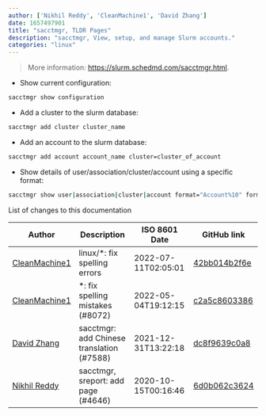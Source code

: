 ```yaml
---
author: ['Nikhil Reddy', 'CleanMachine1', 'David Zhang']
date: 1657497901
title: "sacctmgr, TLDR Pages"
description: "sacctmgr, View, setup, and manage Slurm accounts."
categories: "linux"
---
```

> More information: <https://slurm.schedmd.com/sacctmgr.html>.

- Show current configuration:

```bash
sacctmgr show configuration
```

- Add a cluster to the slurm database:

```bash
sacctmgr add cluster cluster_name
```

- Add an account to the slurm database:

```bash
sacctmgr add account account_name cluster=cluster_of_account
```

- Show details of user/association/cluster/account using a specific format:

```bash
sacctmgr show user|association|cluster|account format="Account%10" format="GrpTRES%30"
```
List of changes to this documentation


Author | Description | ISO 8601 Date | GitHub link
------|-----|-----|-----
[CleanMachine1](mailto:78213164+CleanMachine1@users.noreply.github.com) | linux/*: fix spelling errors | 2022-07-11T02:05:01 | [42bb014b2f6e](https://github.com/tldr-pages/tldr/commit/42bb014b2f6eab426e6225c75a2ec49105813983)
[CleanMachine1](mailto:78213164+CleanMachine1@users.noreply.github.com) | *: fix spelling mistakes (#8072) | 2022-05-04T19:12:15 | [c2a5c8603386](https://github.com/tldr-pages/tldr/commit/c2a5c8603386f1720b996b839802fae1fb60ba8a)
[David Zhang](mailto:zdy004007@126.com) | sacctmgr: add Chinese translation (#7588) | 2021-12-31T13:22:18 | [dc8f9639c0a8](https://github.com/tldr-pages/tldr/commit/dc8f9639c0a86c02b24a3a79f91ff4f1d63bf05e)
[Nikhil Reddy](mailto:35285981+npalladium@users.noreply.github.com) | sacctmgr, sreport: add page (#4646) | 2020-10-15T00:16:46 | [6d0b062c3624](https://github.com/tldr-pages/tldr/commit/6d0b062c3624d0ca0fe3eb071bdaf26f4b41cfc4)

